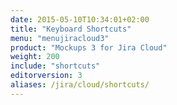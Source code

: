 ```yaml
---
date: 2015-05-10T10:34:01+02:00
title: "Keyboard Shortcuts"
menu: "menujiracloud3"
product: "Mockups 3 for Jira Cloud"
weight: 200
include: "shortcuts"
editorversion: 3
aliases: /jira/cloud/shortcuts/
---
```

